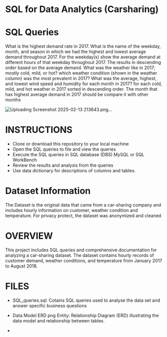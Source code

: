 # SQL for Data Analytics (Carsharing)

# SQL Queries
What is the highest demand rate in 2017.
What is the name of the weekday, month, and season in which we had the highest and lowest average demand throughout 2017.
For the weekday(s) show the average demand at different hours of that weekday throughout 2017. The results in descending order based on the average demand.
What was the weather like in 2017; mostly cold, mild, or hot? which weather condition (shown in the weather column) was the most prevalent in 2017?
What was the average, highest, and lowest wind speed and humidity for each month in 2017?  for each cold, mild, and hot weather in 2017 sorted in descending order.
The month that has highest average demand in 2017 should be compare it with other months

![Uploading Screenshot 2025-02-13 213643.png…]()

# INSTRUCTIONS
- Clone or download this repository to your local machine
- Open the SQL queries to file and view the queries
- Execute the SQL queries in SQL database (DBS) MySQL or SQL WorkBench
- Review the results and analysis from the queries
- Use data dictionary for descriptions of columns and tables.

# Dataset Information
The Dataset is the original data that came from a car-sharing company and includes hourly information on customer, weather condition and temperature. For privacy protect, the dataset was anonymized and cleaned


# OVERVIEW 

This project includes SQL queries and comprehensive documentation for analyzing a car-sharing dataset. The dataset contains hourly records of customer demand, weather conditions, and temperature from January 2017 to August 2018.

# FILES

- SQL_queries.sql: Cotains SQL queries used to analyse the data set and answer specific business questions
- Data Model ERD png Entity: Relationship Diagram (ERD) illustrating the data model and relationship between tables.

- 



